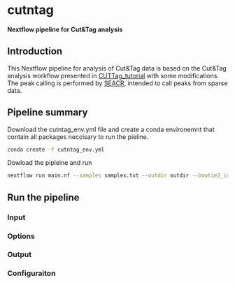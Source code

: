 # cutntag
**Nextflow pipeline for Cut&amp;Tag analysis**

## Introduction
This Nextflow pipeline for analysis of Cut&Tag data is based on the Cut&Tag analysis workflow presented in [CUTTag_tutorial](https://github.com/yezhengSTAT/CUTTag_tutorial) with some modifications.
The peak calling is performed by [SEACR](https://github.com/FredHutch/SEACR), intended to call peaks from sparse data.

## Pipeline summary

Download the cutntag_env.yml file and create a conda environemnt that contain all packages neccisary to run the pieline.
```bash
conda create -f cutntag_env.yml
```

Dowload the pipleine and run
```bash
nextflow run main.nf --samples samplex.txt --outdir outdir --bowtie2_index /path/to/bowtie_index/prefix --chromsize /path/to/chrom.sizes --design design.txt
```

## Run the pipeline

### Input

### Options

### Output

### Configuraiton
